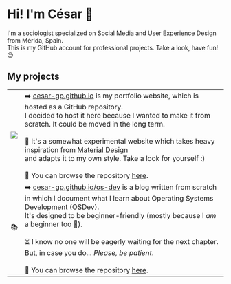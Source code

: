 # Hi! I'm César 👋
I'm a sociologist specialized on Social Media and User Experience Design from Mérida, Spain.  
This is my GitHub account for professional projects. Take a look, have fun! 😉

## My projects
<table>
  <tr>
    <td><img src="https://cesar-gp.github.io/assets/img/favicon.webp"></td>
    <td>
        ➡️ <a href="https://cesar-gp.github.io/">cesar-gp.github.io</a> is my portfolio website, which is hosted as a GitHub repository.<br>
        I decided to host it here because I wanted to make it from scratch. It could be moved in the long term.<br>
        <br>
        🔎 It's a somewhat experimental website which takes heavy inspiration from <a href="https://m3.material.io/">Material Design</a><br>
        and adapts it to my own style. Take a look for yourself :)<br>
        <br>
        🔗 You can browse the repository <a href="https://github.com/cesar-gp/cesar-gp.github.io">here</a>.
    </td>
  </tr>
  <tr>
    <td>📚</td>
    <td>
        ➡️ <a href="https://cesar-gp.github.io/os-dev">cesar-gp.github.io/os-dev</a> is a blog written from scratch in which I document what I learn about Operating Systems Development (OSDev).<br>
        It's designed to be beginner-friendly (mostly because I <em>am</em> a beginner too 🤠).<br>
        <br>
        ⏳ I know no one will be eagerly waiting for the next chapter. But, in case you do... <em>Please, be patient</em>.<br>
        <br>
        🔗 You can browse the repository <a href="https://github.com/cesar-gp/os-dev">here</a>.
    </td>
  </tr>
</table>
